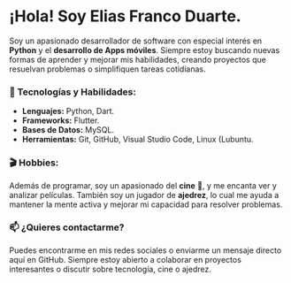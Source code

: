 # ¡Hola! Soy Elias Franco Duarte.
Soy un apasionado desarrollador de software con especial interés en **Python** y el **desarrollo de Apps móviles**. 
Siempre estoy buscando nuevas formas de aprender y mejorar mis habilidades, creando proyectos que resuelvan problemas o simplifiquen tareas cotidianas.

### 🚀 Tecnologías y Habilidades:
- **Lenguajes:** Python, Dart.
- **Frameworks:** Flutter.
- **Bases de Datos:** MySQL.
- **Herramientas:** Git, GitHub, Visual Studio Code, Linux (Lubuntu.

### 🎬 Hobbies:
Además de programar, soy un apasionado del **cine** 🎥, y me encanta ver y analizar películas. 
También soy un jugador de **ajedrez**, lo cual me ayuda a mantener la mente activa y mejorar mi capacidad para resolver problemas.

### 📫 ¿Quieres contactarme?
Puedes encontrarme en mis redes sociales o enviarme un mensaje directo aquí en GitHub. 
Siempre estoy abierto a colaborar en proyectos interesantes o discutir sobre tecnología, cine o ajedrez.
